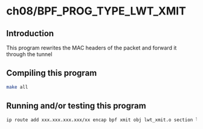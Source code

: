 # ch08/BPF_PROG_TYPE_LWT_XMIT

## Introduction

This program rewrites the MAC headers of the packet and forward it through the tunnel

## Compiling this program

```bash
make all
```

## Running and/or testing this program

```bash
ip route add xxx.xxx.xxx.xxx/xx encap bpf xmit obj lwt_xmit.o section lwt_xmit dev <interface>
```
